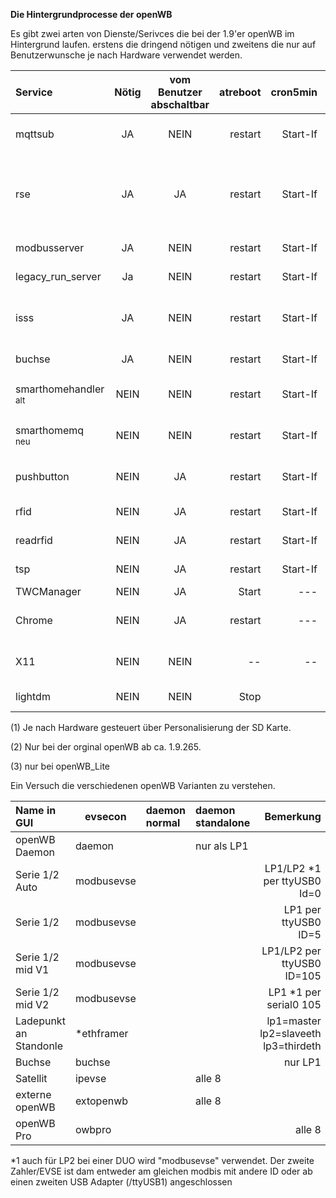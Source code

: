 **Die Hintergrundprocesse der openWB**

Es gibt zwei arten von Dienste/Serivces die bei der 1.9'er openWB im Hintergrund laufen.
erstens die dringend nötigen und zweitens die nur auf Benutzerwunsche je nach Hardware verwendet werden.


| Service | Nötig | vom Benutzer<br>abschaltbar  | atreboot | cron5min | Bemerkung |
|:------------------ |:---------------:|:----------------:|-------------------:|-------------------:|-------------------:|
| mqttsub | JA | NEIN | restart | Start-If | Empfängt MQTT Nachrichten |
| rse | JA | JA | restart | Start-If |  via openWB.conf<br>evtl. vom Netzbetreiber benötigt. Netzdientlich|
| modbusserver| JA | NEIN | restart | Start-If |KfW, Netzdientlich |
| legacy_run_server | Ja | NEIN | restart | Start-If | nicht bei openWB_Lite |
| isss| JA | NEIN| restart | Start-If | bei "nur Ladepunkt" (1) auch bei "Buchse" |
| buchse| JA | NEIN | restart | Start-If | im Normalmode |
| smarthomehandler<br><sub>alt</sub> | NEIN | NEIN | restart | Start-If | nur einer der beiden ist aktiv |
| smarthomemq<br><sub>neu</sub> | NEIN | NEIN | restart | Start-If | nur einer der beiden ist aktiv |
| pushbutton| NEIN| JA | restart | Start-If| Nur wenn Ladetaster vorhanden |
| rfid| NEIN| JA| restart | Start-If | je nach RFID Mode|
| readrfid| NEIN| JA| restart | Start-If | je nach RFID Mode |
| tsp| NEIN |JA | restart | Start-If | Versendet Events  (3)|
| TWCManager| NEIN| JA| Start | --- | 
| Chrome | NEIN| JA| restart | --- | nur wenn Display vorhanden |
| X11 | NEIN| NEIN | -- | -- | nur wenn Display vorhanden |
| lightdm | NEIN | NEIN | Stop | | Stop wenn kein Display |


(1) Je nach Hardware gesteuert über Personalisierung der SD Karte.

(2) Nur bei der orginal openWB ab ca. 1.9.265.

(3) nur bei openWB_Lite


Ein Versuch die verschiedenen openWB Varianten zu verstehen.

| Name in GUI| evsecon | daemon normal | daemon standalone |Bemerkung |
|:-------------|------|:-----------|:-----------|-------------------:|
|openWB Daemon| daemon |  |nur als LP1 |
|Serie 1/2 Auto | modbusevse| | | LP1/LP2 *1 per ttyUSB0 Id=0|
|Serie 1/2 | modbusevse| |  | LP1 per ttyUSB0 ID=5|
|Serie 1/2 mid V1| modbusevse| |  |LP1/LP2 per ttyUSB0 ID=105|
|Serie 1/2 mid V2| modbusevse| |  |LP1 *1 per serial0 105|
|Ladepunkt an Standonle|*ethframer|| |lp1=master lp2=slaveeth lp3=thirdeth|
|Buchse|buchse| || nur LP1 |
|Satellit|ipevse|| alle 8|
|externe openWB|extopenwb||alle 8|
|openWB Pro|owbpro|| | alle 8|

*1 auch für LP2 bei einer DUO wird "modbusevse" verwendet. Der zweite Zahler/EVSE ist dam entweder am gleichen modbis mit andere ID oder
ab einen zweiten USB Adapter (/ttyUSB1) angeschlossen




